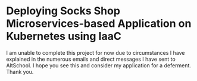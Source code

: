 # **Deploying Socks Shop Microservices-based Application on Kubernetes using IaaC**
I am unable to complete this project for now due to circumstances I have explained in the numerous emails and direct messages I have sent to AltSchool. I hope you see this and consider my application for a deferment. Thank you. 